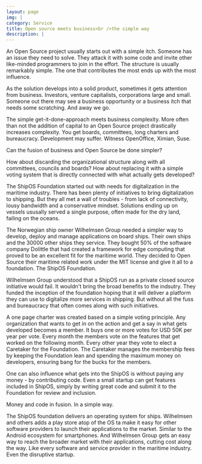 ```yaml
---
layout: page
img: |
category: Service
title: Open source meets business<br />the simple way
description: |
---
```

An Open Source project usually starts out with a simple itch. Someone has an issue they need to solve. They attack it with some code and invite other like-minded programmers to join in the effort. The structure is usually remarkably simple. The one that contributes the most ends up with the most influence.

As the solution develops into a solid product, sometimes it gets attention from business. Investors, venture capitalists, corporations large and small. Someone out there may see a business opportunity or a business itch that needs some scratching. And away we go.

The simple get-it-done-approach meets business complexity. More often than not the addition of capital to an Open Source project drastically increases complexity. You get boards, committees, long charters and bureaucracy. Development may suffer. Witness OpenOffice, Ximian, Suse.

Can the fusion of business and Open Source be done simpler?

How about discarding the organizational structure along with all committees, councils and boards? How about replacing it with a simple voting system that is directly connected with what actually gets developed?

The ShipOS Foundation started out with needs for digitalization in the maritime industry. There has been plenty of initiatives to bring digitalization to shipping. But they all met a wall of troubles - from lack of connectivity, lousy bandwidth and a conservative mindset. Solutions ending up on vessels ususally served a single purpose, often made for the dry land, failing on the oceans.

The Norwegian ship owner Wilhelmsen Group needed a simpler way to develop, deploy and manage applications on board ships. Their own ships and the 30000 other ships they service. They bought 50% of the software company Dolittle that had created a framework for edge computing that proved to be an excellent fit for the maritime world. They decided to Open Source their maritime related work under the MIT license and give it all to a foundation. The ShipOS Foundation.

Wilhelmsen Group understood that a ShipOS run as a private closed source initiative would fail. It wouldn't bring the broad benefits to the indsutry. They funded the inception of the foundation hoping that it will deliver a platform they can use to digitalize more services in shipping. But without all the fuss and bureaucracy that often comes along with such initiatives.

A one page charter was created based on a simple voting principle. Any organization that wants to get in on the action and get a say in what gets developed becomes a member. It buys one or more votes for USD 50K per year per vote. Every month the members vote on the features that get worked on the following month. Every other year they vote to elect a Caretaker for the Foundation. The Caretaker manages the membership fees by keeping the Foundation lean and spending the maximum money on developers, ensuring bang for the bucks for the members.

One can also influence what gets into the ShipOS is without paying any money - by contributing code. Even a small startup can get features included in ShipOS, simply by writing great code and submit it to the Foundation for review and inclusion.

Money and code in fusion. In a simple way.

The ShipOS foundation delivers an operating system for ships. Wilhelmsen and others adds a play store atop of the OS ta make it easy for other software providers to launch their applications to the market. Similar to the Android ecosystem for smartphones. And Wilhelmsen Group gets an easy way to reach the broader market with their applications, cutting cost along the way. Like every software and service provider in the maritime industry. Even the disruptive startup.
